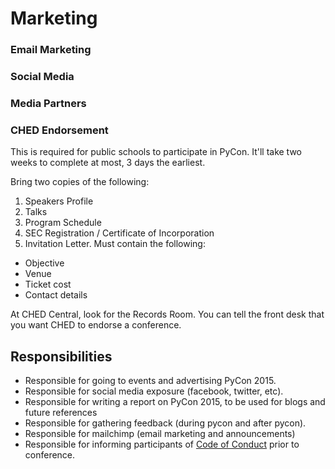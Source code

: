 # Marketing

### Email Marketing

### Social Media

### Media Partners

### CHED Endorsement

This is required for public schools to participate in PyCon. It'll take two weeks to complete at most, 3 days the earliest.

Bring two copies of the following:

1. Speakers Profile
1. Talks
1. Program Schedule
1. SEC Registration / Certificate of Incorporation
1. Invitation Letter. Must contain the following:

* Objective
* Venue
* Ticket cost
* Contact details

At CHED Central, look for the Records Room. You can tell the front desk that you want CHED to endorse a conference.

## Responsibilities

- Responsible for going to events and advertising PyCon 2015.
- Responsible for social media exposure (facebook, twitter, etc).
- Responsible for writing a report on PyCon 2015, to be used for blogs and future references
- Responsible for gathering feedback (during pycon and after pycon).
- Responsible for mailchimp (email marketing and announcements)
- Responsible for informing participants of [Code of Conduct](http://pycon.python.ph/coc.html) prior to conference.
